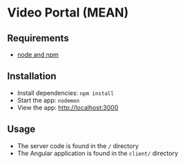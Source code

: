 # Video Portal (MEAN)

## Requirements

- [node and npm](https://nodejs.org)

## Installation

- Install dependencies: `npm install`
- Start the app: `nodemon`
- View the app: <http://localhost:3000>

## Usage

- The server code is found in the `/` directory
- The Angular application is found in the `client/` directory

